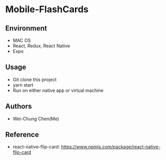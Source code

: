 # Mobile-FlashCards
## Environment
- MAC OS
- React, Redux, React Native
- Expo

## Usage
- Git clone this project
- yarn start
- Run on either native app or virtual machine

## Authors
- Wei-Chung Chen(Me)

## Reference
- react-native-flip-card: https://www.npmjs.com/package/react-native-flip-card
